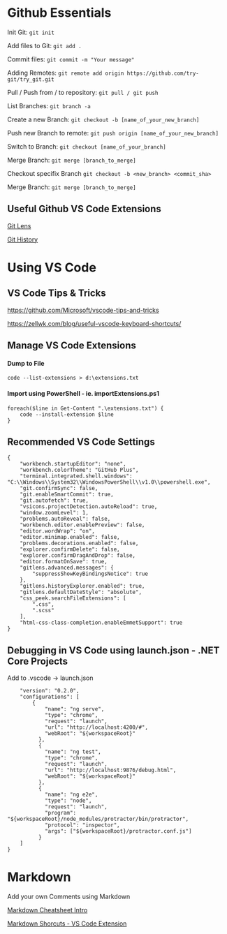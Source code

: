 # Github Essentials

Init Git: `git init`

Add files to Git: `git add .`

Commit files: `git commit -m "Your message"`

Adding Remotes: `git remote add origin https://github.com/try-git/try_git.git`

Pull / Push from / to repository: `git pull / git push`

List Branches: `git branch -a`

Create a new Branch: `git checkout -b [name_of_your_new_branch]`

Push new Branch to remote: `git push origin [name_of_your_new_branch]`

Switch to Branch: `git checkout [name_of_your_branch]`

Merge Branch: `git merge [branch_to_merge]`

Checkout specifix Branch `git checkout -b <new_branch> <commit_sha>`

Merge Branch: `git merge [branch_to_merge]`

## Useful Github VS Code Extensions

[Git Lens](https://marketplace.visualstudio.com/items?itemName=eamodio.gitlens)

[Git History](https://marketplace.visualstudio.com/items?itemName=donjayamanne.githistory)

# Using VS Code

## VS Code Tips & Tricks

https://github.com/Microsoft/vscode-tips-and-tricks

https://zellwk.com/blog/useful-vscode-keyboard-shortcuts/

## Manage VS Code Extensions

#### Dump to File

```
code --list-extensions > d:\extensions.txt
```

#### Import using PowerShell - ie. importExtensions.ps1

```
foreach($line in Get-Content ".\extensions.txt") {
    code --install-extension $line
}
```

## Recommended VS Code Settings

```
{
    "workbench.startupEditor": "none",
    "workbench.colorTheme": "GitHub Plus",
    "terminal.integrated.shell.windows": "C:\\Windows\\System32\\WindowsPowerShell\\v1.0\\powershell.exe",
    "git.confirmSync": false,
    "git.enableSmartCommit": true,
    "git.autofetch": true,
    "vsicons.projectDetection.autoReload": true,
    "window.zoomLevel": 1,
    "problems.autoReveal": false,
    "workbench.editor.enablePreview": false,
    "editor.wordWrap": "on",
    "editor.minimap.enabled": false,
    "problems.decorations.enabled": false,
    "explorer.confirmDelete": false,
    "explorer.confirmDragAndDrop": false,
    "editor.formatOnSave": true,
    "gitlens.advanced.messages": {
        "suppressShowKeyBindingsNotice": true
    },
    "gitlens.historyExplorer.enabled": true,
    "gitlens.defaultDateStyle": "absolute",
    "css_peek.searchFileExtensions": [
        ".css",
        ".scss"
    ],
    "html-css-class-completion.enableEmmetSupport": true
}
```

## Debugging in VS Code using launch.json - .NET Core Projects

Add to .vscode -> launch.json

```{
    "version": "0.2.0",
    "configurations": [
        {
            "name": "ng serve",
            "type": "chrome",
            "request": "launch",
            "url": "http://localhost:4200/#",
            "webRoot": "${workspaceRoot}"
          },
          {
            "name": "ng test",
            "type": "chrome",
            "request": "launch",
            "url": "http://localhost:9876/debug.html",
            "webRoot": "${workspaceRoot}"
          },
          {
            "name": "ng e2e",
            "type": "node",
            "request": "launch",
            "program": "${workspaceRoot}/node_modules/protractor/bin/protractor",
            "protocol": "inspector",
            "args": ["${workspaceRoot}/protractor.conf.js"]
          }
    ]
}
```

# Markdown

Add your own Comments using Markdown

[Markdown Cheatsheet Intro](https://github.com/adam-p/markdown-here/wiki/Markdown-Cheatsheet)

[Markdown Shorcuts - VS Code Extension](https://marketplace.visualstudio.com/items?itemName=mdickin.markdown-shortcuts)
